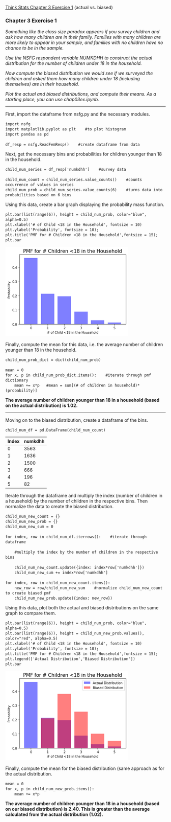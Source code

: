 [Think Stats Chapter 3 Exercise 1](http://greenteapress.com/thinkstats2/html/thinkstats2004.html#toc31) (actual vs. biased)

### Chapter 3 Exercise 1
*Something like the class size paradox appears if you survey children and ask how many children are in their family. Families with many children are more likely to appear in your sample, and families with no children have no chance to be in the sample.*

*Use the NSFG respondent variable NUMKDHH to construct the actual distribution for the number of children under 18 in the household.*

*Now compute the biased distribution we would see if we surveyed the children and asked them how many children under 18 (including themselves) are in their household.*

*Plot the actual and biased distributions, and compute their means. As a starting place, you can use chap03ex.ipynb.*

---

First, import the dataframe from nsfg.py and the necessary modules. 

```
import nsfg
import matplotlib.pyplot as plt    #to plot histogram
import pandas as pd

df_resp = nsfg.ReadFemResp()    #create dataframe from data
```

Next, get the necessary bins and probabilities for children younger than 18 in the household.

```
child_num_series = df_resp['numkdhh']    #survey data

child_num_count = child_num_series.value_counts()    #counts occurrence of values in series
child_num_prob = child_num_series.value_counts(6)    #turns data into probabilities based on 6 bins
```

Using this data, create a bar graph displaying the probability mass function.

```
plt.bar(list(range(6)), height = child_num_prob, color="blue", alpha=0.5)
plt.xlabel('# of Child <18 in the Household', fontsize = 10)
plt.ylabel('Probability', fontsize = 10);
plt.title('PMF for # Children <18 in the Household',fontsize = 15);
plt.bar
```

![Actual PMF](https://github.com/gravesa333/dsp/blob/master/lessons/statistics/actual_pmf.png)

Finally, compute the mean for this data, i.e. the average number of children younger than 18 in the household.

```
child_num_prob_dict = dict(child_num_prob)

mean = 0
for x, p in child_num_prob_dict.items():    #iterate through pmf dictionary
    mean += x*p   #mean = sum[(# of children in household)*(probability)]
```

**The average number of children younger than 18 in a household (based on the actual distribution) is 1.02.**

---

Moving on to the biased distribution, create a dataframe of the bins.

```
child_num_df = pd.DataFrame(child_num_count)
```

| Index | numkdhh |
| --- | ------- |
| 0 | 3563 |
| 1 | 1636 |
| 2 | 1500 |
| 3 | 666 |
| 4 | 196 |
| 5 | 82 |

Iterate through the dataframe and multiply the index (number of children in a household) by the number of children in the respective bins.  Then normalize the data to create the biased distribution.

```
child_num_new_count = {}
child_num_new_prob = {}
child_num_new_sum = 0

for index, row in child_num_df.iterrows():    #iterate through dataframe

    #multiply the index by the number of children in the respective bins
    
    child_num_new_count.update({index: index*row['numkdhh']}) 
    child_num_new_sum += index*row['numkdhh']

for index, row in child_num_new_count.items():
    new_row = row/child_num_new_sum    #normalize child_num_new_count to create biased pmf
    child_num_new_prob.update({index: new_row})
```

Using this data, plot both the actual and biased distributions on the same graph to compare them.

```
plt.bar(list(range(6)), height = child_num_prob, color="blue", alpha=0.5)
plt.bar(list(range(6)), height = child_num_new_prob.values(), color="red", alpha=0.5)
plt.xlabel('# of Child <18 in the Household', fontsize = 10)
plt.ylabel('Probability', fontsize = 10);
plt.title('PMF for # Children <18 in the Household',fontsize = 15);
plt.legend(['Actual Distribution','Biased Distribution'])
plt.bar
```

![Actual vs Biased PMF](https://github.com/gravesa333/dsp/blob/master/lessons/statistics/actual_vs_biased_pmf_fixed2.png)

Finally, compute the mean for the biased distribution (same approach as for the actual distribution.

```
mean = 0
for x, p in child_num_new_prob.items():
    mean += x*p
```

**The average number of children younger than 18 in a household (based on our biased distribution) is 2.40.  This is greater than the average calculated from the actual distribution (1.02).**

